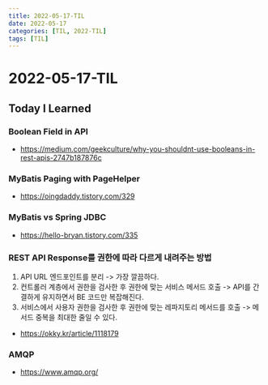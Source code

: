 ```yaml
---
title: 2022-05-17-TIL
date: 2022-05-17
categories: [TIL, 2022-TIL]
tags: [TIL]
---
```


# 2022-05-17-TIL

## Today I Learned

### Boolean Field in API

- https://medium.com/geekculture/why-you-shouldnt-use-booleans-in-rest-apis-2747b187876c

### MyBatis Paging with PageHelper

- https://oingdaddy.tistory.com/329

### MyBatis vs Spring JDBC

- https://hello-bryan.tistory.com/335

### REST API Response를 권한에 따라 다르게 내려주는 방법

1. API URL 엔드포인트를 분리 -> 가장 깔끔하다.
2. 컨트롤러 계층에서 권한을 검사한 후 권한에 맞는 서비스 메서드 호출 -> API를 간결하게 유지하면서 BE 코드만 복잡해진다.
3. 서비스에서 사용자 권한을 검사한 후 권한에 맞는 레파지토리 메서드를 호출 -> 메서드 중복을 최대한 줄일 수 있다. 

- https://okky.kr/article/1118179

### AMQP

- https://www.amqp.org/